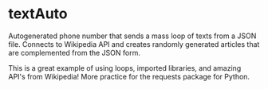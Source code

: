 # textAuto

Autogenerated phone number that sends a mass loop of texts from a JSON file. Connects to Wikipedia API and creates randomly generated articles that are complemented from the JSON form. 

This is a great example of using loops, imported libraries, and amazing API's from Wikipedia! More practice for the requests package for Python. 
